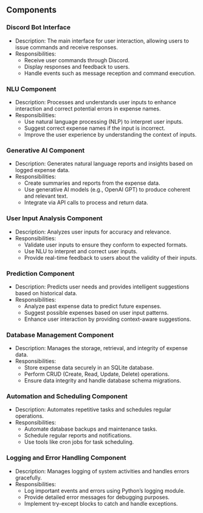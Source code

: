## Components

### Discord Bot Interface
- Description: The main interface for user interaction, allowing users to issue commands and receive responses.
- Responsibilities:
  - Receive user commands through Discord.
  - Display responses and feedback to users.
  - Handle events such as message reception and command execution.

### NLU Component

- Description: Processes and understands user inputs to enhance interaction and correct potential errors in expense names.
- Responsibilities:
  - Use natural language processing (NLP) to interpret user inputs.
  - Suggest correct expense names if the input is incorrect.
  - Improve the user experience by understanding the context of inputs.

### Generative AI Component

- Description: Generates natural language reports and insights based on logged expense data.
- Responsibilities:
  - Create summaries and reports from the expense data.
  - Use generative AI models (e.g., OpenAI GPT) to produce coherent and relevant text.
  - Integrate via API calls to process and return data.

### User Input Analysis Component

- Description: Analyzes user inputs for accuracy and relevance.
- Responsibilities:
  - Validate user inputs to ensure they conform to expected formats.
  - Use NLU to interpret and correct user inputs.
  - Provide real-time feedback to users about the validity of their inputs.

### Prediction Component

- Description: Predicts user needs and provides intelligent suggestions based on historical data.
- Responsibilities:
  - Analyze past expense data to predict future expenses.
  - Suggest possible expenses based on user input patterns.
  - Enhance user interaction by providing context-aware suggestions.

### Database Management Component

- Description: Manages the storage, retrieval, and integrity of expense data.
- Responsibilities:
  - Store expense data securely in an SQLite database.
  - Perform CRUD (Create, Read, Update, Delete) operations.
  - Ensure data integrity and handle database schema migrations.

### Automation and Scheduling Component

- Description: Automates repetitive tasks and schedules regular operations.
- Responsibilities:
  - Automate database backups and maintenance tasks.
  - Schedule regular reports and notifications.
  - Use tools like cron jobs for task scheduling.

### Logging and Error Handling Component

- Description: Manages logging of system activities and handles errors gracefully.
- Responsibilities:
  - Log important events and errors using Python’s logging module.
  - Provide detailed error messages for debugging purposes.
  - Implement try-except blocks to catch and handle exceptions.

